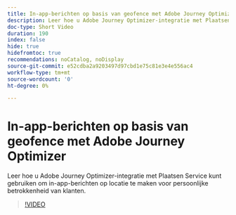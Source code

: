 ```yaml
---
title: In-app-berichten op basis van geofence met Adobe Journey Optimizer
description: Leer hoe u Adobe Journey Optimizer-integratie met Plaatsen Service kunt gebruiken om in-app-berichten op locatie te maken voor persoonlijke betrokkenheid van klanten.
doc-type: Short Video
duration: 190
index: false
hide: true
hidefromtoc: true
recommendations: noCatalog, noDisplay
source-git-commit: e52cdba2a9203497d97cbd1e75c81e3e4e556ac4
workflow-type: tm+mt
source-wordcount: '0'
ht-degree: 0%

---
```



# In-app-berichten op basis van geofence met Adobe Journey Optimizer

Leer hoe u Adobe Journey Optimizer-integratie met Plaatsen Service kunt gebruiken om in-app-berichten op locatie te maken voor persoonlijke betrokkenheid van klanten.

<!-- 72_S522_3442522_189_geofencebased-inapp-messaging-with-adobe-journey-optimizer -->
>[!VIDEO](https://video.tv.adobe.com/v/3460414/?learn=on&enablevpops=true&captions=dut)
